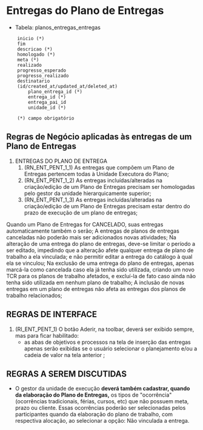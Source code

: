 # Entregas do Plano de Entregas

- Tabela: planos_entregas_entregas

~~~text
    inicio (*)
    fim
    descricao (*)
    homologado (*)
    meta (*)
    realizado
    progresso_esperado
    progresso_realizado
    destinatario
    (id/created_at/updated_at/deleted_at)
        plano_entrega_id (*)
        entrega_id (*)
        entrega_pai_id
        unidade_id (*)

    (*) campo obrigatório
~~~

## Regras de Negócio aplicadas às entregas de um Plano de Entregas

1. ENTREGAS DO PLANO DE ENTREGA
    1. (RN_ENT_PENT_1_1) As entregas que compõem um Plano de Entregas pertencem todas à Unidade Executora do Plano;
    2. (RN_ENT_PENT_1_2) As entregas incluídas/alteradas na criação/edição de um Plano de Entregas precisam ser homologadas pelo gestor da unidade hierarquicamente superior;
    3. (RN_ENT_PENT_1_3) As entregas incluídas/alteradas na criação/edição de um Plano de Entregas precisam estar dentro do prazo de execução de um plano de entregas;

Quando um Plano de Entregas for CANCELADO, suas entregas automaticamente também o serão;
A entregas de planos de entregas canceladas não poderão mais ser adicionados novas atividades;
Na alteração de uma entrega do plano de entregas, deve-se limitar o período a ser editado, impedindo que a alteração afete qualquer entrega de plano de trabalho a ela vinculada; e não permitir editar a entrega do catálogo à qual ela se vinculou;
Na exclusão de uma entrega do plano de entregas, apenas marcá-la como cancelada caso ela já tenha sido utilizada, criando um novo TCR para os planos de trabalho afetados, e excluí-la de fato caso ainda não tenha sido utilizada em nenhum plano de trabalho;
A inclusão de novas entregas em um plano de entregas não afeta as entregas dos planos de trabalho relacionados;

## REGRAS DE INTERFACE

1. (RI_ENT_PENT_1) O botão Aderir, na toolbar, deverá ser exibido sempre, mas para ficar habilitado:
    - as abas de objetivos e processos na tela de inserção das entregas apenas serão exibidas se o usuário selecionar o planejamento e/ou a cadeia de valor na tela anterior ;

## REGRAS A SEREM DISCUTIDAS

- O gestor da unidade de execução **deverá também cadastrar, quando da elaboração do Plano de Entregas,** os tipos de "ocorrência" (ocorrências tradicionais, férias, cursos, etc) que não possuem meta, prazo ou cliente. Essas ocorrências poderão ser selecionadas pelos participantes quando da elaboração do plano de trabalho, com respectiva alocação, ao selecionar a opção: Não vinculada a entrega.
